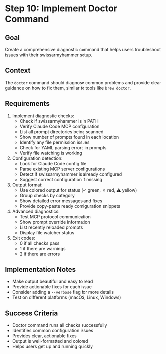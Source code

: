 # Step 10: Implement Doctor Command

## Goal
Create a comprehensive diagnostic command that helps users troubleshoot issues with their swissarmyhammer setup.

## Context
The `doctor` command should diagnose common problems and provide clear guidance on how to fix them, similar to tools like `brew doctor`.

## Requirements
1. Implement diagnostic checks:
   - Check if swissarmyhammer is in PATH
   - Verify Claude Code MCP configuration
   - List all prompt directories being scanned
   - Show number of prompts found in each location
   - Identify any file permission issues
   - Check for YAML parsing errors in prompts
   - Verify file watching is working
2. Configuration detection:
   - Look for Claude Code config file
   - Parse existing MCP server configurations
   - Detect if swissarmyhammer is already configured
   - Suggest correct configuration if missing
3. Output format:
   - Use colored output for status (✓ green, ✗ red, ⚠ yellow)
   - Group checks by category
   - Show detailed error messages and fixes
   - Provide copy-paste ready configuration snippets
4. Advanced diagnostics:
   - Test MCP protocol communication
   - Show prompt override information
   - List recently reloaded prompts
   - Display file watcher status
5. Exit codes:
   - 0 if all checks pass
   - 1 if there are warnings
   - 2 if there are errors

## Implementation Notes
- Make output beautiful and easy to read
- Provide actionable fixes for each issue
- Consider adding a `--verbose` flag for more details
- Test on different platforms (macOS, Linux, Windows)

## Success Criteria
- Doctor command runs all checks successfully
- Identifies common configuration issues
- Provides clear, actionable fixes
- Output is well-formatted and colored
- Helps users get up and running quickly